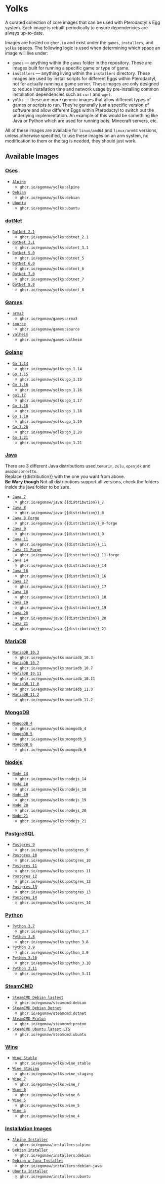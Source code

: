 # Yolks

A curated collection of core images that can be used with Pterodactyl's Egg system. Each image is rebuilt
periodically to ensure dependencies are always up-to-date.

Images are hosted on `ghcr.io` and exist under the `games`, `installers`, and `yolks` spaces. The following logic
is used when determining which space an image will live under:

* `games` — anything within the `games` folder in the repository. These are images built for running a specific game
or type of game.
* `installers` — anything living within the `installers` directory. These images are used by install scripts for different
Eggs within Pterodactyl, not for actually running a game server. These images are only designed to reduce installation time
and network usage by pre-installing common installation dependencies such as `curl` and `wget`.
* `yolks` — these are more generic images that allow different types of games or scripts to run. They're generally just
a specific version of software and allow different Eggs within Pterodactyl to switch out the underlying implementation. An
example of this would be something like Java or Python which are used for running bots, Minecraft servers, etc.

All of these images are available for `linux/amd64` and `linux/arm64` versions, unless otherwise specified, to use
these images on an arm system, no modification to them or the tag is needed, they should just work.

## Available Images

### [Oses](/oses)

* [`Alpine`](/oses/alpine)
  * `ghcr.io/egomaw/yolks:alpine`
* [`Debian`](/oses/debian)
  * `ghcr.io/egomaw/yolks:debian`
* [`Ubuntu`](/oses/ubuntu)
  * `ghcr.io/egomaw/yolks:ubuntu`

### [dotNet](/dotnet)

* [`DotNet 2.1`](/dotnet/2.1)
  * `ghcr.io/egomaw/yolks:dotnet_2.1`
* [`DotNet 3.1`](/dotnet/3.1)
  * `ghcr.io/egomaw/yolks:dotnet_3.1`
* [`DotNet 5.0`](/dotnet/5)
  * `ghcr.io/egomaw/yolks:dotnet_5`
* [`DotNet 6.0`](/dotnet/6)
  * `ghcr.io/egomaw/yolks:dotnet_6`
* [`DotNet 7.0`](/dotnet/7)
  * `ghcr.io/egomaw/yolks:dotnet_7`
* [`DotNet 8.0`](/dotnet/8)
  * `ghcr.io/egomaw/yolks:dotnet_8`

### [Games](/games)

* [`arma3`](/games/arma3)
  * `ghcr.io/egomaw/games:arma3`
* [`source`](/games/source)
  * `ghcr.io/egomaw/games:source`
* [`valheim`](/games/valheim)
  * `ghcr.io/egomaw/games:valheim`

### [Golang](/go)

* [`Go 1.14`](/go/1.14)
  * `ghcr.io/egomaw/yolks:go_1.14`
* [`Go 1.15`](/go/1.15)
  * `ghcr.io/egomaw/yolks:go_1.15`
* [`Go 1.16`](/go/1.16)
  * `ghcr.io/egomaw/yolks:go_1.16`
* [`go1.17`](/go/1.17)
  * `ghcr.io/egomaw/yolks:go_1.17`
* [`Go 1.18`](/go/1.18)
  * `ghcr.io/egomaw/yolks:go_1.18`
* [`Go 1.19`](/go/1.19)
  * `ghcr.io/egomaw/yolks:go_1.19`
* [`Go 1.20`](/go/1.20)
  * `ghcr.io/egomaw/yolks:go_1.20`
* [`Go 1.21`](/go/1.21)
  * `ghcr.io/egomaw/yolks:go_1.21`

### [Java](/java)

There are 3 different Java distributions used,`temurin`, `zulu`, `openjdk` and `amazoncorretto`.  
Replace {{distribution}} with the one you want from above.  
**Be Wary though** Not all distributions support all versions, check the folders inside the java folder to be sure.

* [`Java 7`](/java/7)
  * `ghcr.io/egomaw/java:{{distribution}}_7`
* [`Java 8`](/java/8)
  * `ghcr.io/egomaw/java:{{distribution}}_8`
* [`Java 8 Forge`](/java/8-forge)
  * `ghcr.io/egomaw/java:{{distribution}}_8-forge`
* [`Java 9`](/java/9)
  * `ghcr.io/egomaw/java:{{distribution}}_9`
* [`Java 11`](/java/11)
  * `ghcr.io/egomaw/java:{{distribution}}_11`
* [`Java 11 Forge`](/java/11-forge)
  * `ghcr.io/egomaw/java:{{distribution}}_11-forge`
* [`Java 14`](/java/14)
  * `ghcr.io/egomaw/java:{{distribution}}_14`
* [`Java 16`](/java/16)
  * `ghcr.io/egomaw/java:{{distribution}}_16`
* [`Java 17`](/java/17)
  * `ghcr.io/egomaw/java:{{distribution}}_17`
* [`Java 18`](/java/18)
  * `ghcr.io/egomaw/java:{{distribution}}_18`
* [`Java 19`](/java/19)
  * `ghcr.io/egomaw/java:{{distribution}}_19`
* [`Java 20`](/java/20)
  * `ghcr.io/egomaw/java:{{distribution}}_20`
* [`Java 21`](/java/21)
  * `ghcr.io/egomaw/java:{{distribution}}_21`

### [MariaDB](/mariadb)

* [`MariaDB 10.3`](/mariadb/10.3)
  * `ghcr.io/egomaw/yolks:mariadb_10.3`
* [`MariaDB 10.7`](/mariadb/10.7)
  * `ghcr.io/egomaw/yolks:mariadb_10.7`
* [`MariaDB 10.11`](/mariadb/10.11)
  * `ghcr.io/egomaw/yolks:mariadb_10.11`
* [`MariaDB 11.0`](/mariadb/11.0)
  * `ghcr.io/egomaw/yolks:mariadb_11.0`
* [`MariaDB 11.2`](/mariadb/11.2)
  * `ghcr.io/egomaw/yolks:mariadb_11.2`

### [MongoDB](/mongodb)

* [`MongoDB 4`](/mongodb/4)
  * `ghcr.io/egomaw/yolks:mongodb_4`
* [`MongoDB 5`](/mongodb/5)
  * `ghcr.io/egomaw/yolks:mongodb_5`
* [`MongoDB 6`](/mongodb/6)
  * `ghcr.io/egomaw/yolks:mongodb_6`

### [Nodejs](/nodejs)

* [`Node 14`](/nodejs/14)
  * `ghcr.io/egomaw/yolks:nodejs_14`
* [`Node 18`](/nodejs/18)
  * `ghcr.io/egomaw/yolks:nodejs_18`
* [`Node 19`](/nodejs/19)
  * `ghcr.io/egomaw/yolks:nodejs_19`
* [`Node 20`](/nodejs/20)
  * `ghcr.io/egomaw/yolks:nodejs_20`
* [`Node 21`](/nodejs/21)
  * `ghcr.io/egomaw/yolks:nodejs_21`

### [PostgreSQL](/postgres)

* [`Postgres 9`](/postgres/9)
  * `ghcr.io/egomaw/yolks:postgres_9`
* [`Postgres 10`](/postgres/10)
  * `ghcr.io/egomaw/yolks:postgres_10`
* [`Postgres 11`](/postgres/11)
  * `ghcr.io/egomaw/yolks:postgres_11`
* [`Postgres 12`](/postgres/12)
  * `ghcr.io/egomaw/yolks:postgres_12`
* [`Postgres 13`](/postgres/13)
  * `ghcr.io/egomaw/yolks:postgres_13`
* [`Postgres 14`](/postgres/14)
  * `ghcr.io/egomaw/yolks:postgres_14`

### [Python](/python)

* [`Python 3.7`](/python/3.7)
  * `ghcr.io/egomaw/yolks:python_3.7`
* [`Python 3.8`](/python/3.8)
  * `ghcr.io/egomaw/yolks:python_3.8`
* [`Python 3.9`](/python/3.9)
  * `ghcr.io/egomaw/yolks:python_3.9`
* [`Python 3.10`](/python/3.10)
  * `ghcr.io/egomaw/yolks:python_3.10`
* [`Python 3.11`](/python/3.11)
  * `ghcr.io/egomaw/yolks:python_3.11`

### [SteamCMD](/steamcmd)

* [`SteamCMD Debian lastest`](/steamcmd/debian)
  * `ghcr.io/egomaw/steamcmd:debian`
* [`SteamCMD Debian Dotnet`](/steamcmd/dotnet)
  * `ghcr.io/egomaw/steamcmd:dotnet`
* [`SteamCMD Proton`](/steamcmd/proton)
  * `ghcr.io/egomaw/steamcmd:proton`
* [`SteamCMD Ubuntu latest LTS`](/steamcmd/ubuntu)
  * `ghcr.io/egomaw/steamcmd:ubuntu`

### [Wine](/wine)

* [`Wine Stable`](/wine/stable)
  * `ghcr.io/egomaw/yolks:wine_stable`
* [`Wine Staging`](/wine/staging)
  * `ghcr.io/egomaw/yolks:wine_staging`
* [`Wine 7`](/wine/7)
  * `ghcr.io/egomaw/yolks:wine_7`
* [`Wine 6`](/wine/6)
  * `ghcr.io/egomaw/yolks:wine_6`
* [`Wine 5`](/wine/5)
  * `ghcr.io/egomaw/yolks:wine_5`
* [`Wine 4`](/wine/4)
  * `ghcr.io/egomaw/yolks:wine_4`

### [Installation Images](/installers)

* [`Alpine Installer`](/installers/alpine)
  * `ghcr.io/egomaw/installers:alpine`
* [`Debian Installer`](/installers/debian)
  * `ghcr.io/egomaw/installers:debian`
* [`Debian w Java Installer`](/installers/debian-java)
  * `ghcr.io/egomaw/installers:debian-java`
* [`Ubuntu Installer`](/installers/ubuntu)
  * `ghcr.io/egomaw/installers:ubuntu`
